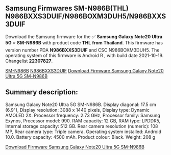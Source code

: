 <h2>Samsung Firmwares SM-N986B(THL) N986BXXS3DUIF/N986BOXM3DUH5/N986BXXS3DUIF</h2>
Download the Samsung firmware for the ✅ <strong>Samsung Galaxy Note20 Ultra 5G </strong> ⭐ <strong>SM-N986B</strong> with product code <strong>THL</strong> <strong> from Thailand</strong>. This firmware has version number PDA <strong>N986BXXS3DUIF</strong> and CSC N986BOXM3DUH5. The operating system of this firmware is Android R , with build date 2021-10-19. Changelist <strong>22307827</strong>.


[SM-N986B](https://samfirm.shop/samsung/model/SM-N986B)
[N986BXXS3DUIF](https://samfirm.shop/samsung/pda/N986BXXS3DUIF)
[Download Firmware Samsung Galaxy Note20 Ultra 5G SM-N986B](https://samfirm.shop/samsung/firmware/466470)
<h2>Summary description:</h2>
<p>Samsung Galaxy Note20 Ultra 5G SM-N986B. Display diagonal: 17.5 cm (6.9"), Display resolution: 3088 x 1440 pixels, Display type: Dynamic AMOLED 2X. Processor frequency: 2.73 GHz, Processor family: Samsung Exynos, Processor model: 990. RAM capacity: 12 GB, RAM type: LPDDR5, Internal storage capacity: 512 GB. Rear camera resolution (numeric): 108 MP, Rear camera type: Triple camera. Operating system installed: Android 10.0. Battery capacity: 4500 mAh. Product colour: Black. Weight: 208 g</p>


[Download Firmware Samsung Galaxy Note20 Ultra 5G SM-N986B](https://samfirm.shop/samsung/firmware/466470)
